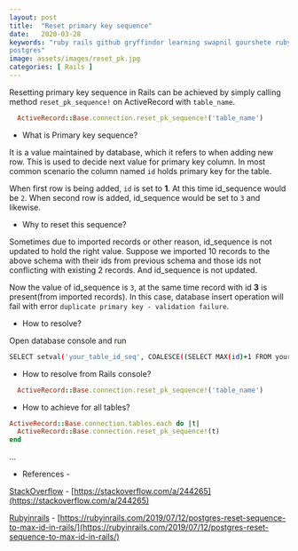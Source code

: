 ```yaml
---
layout: post
title:  "Reset primary key sequence"
date:   2020-03-28
keywords: "ruby rails github gryffindor learning swapnil gourshete ruby on rails database primary_key reset sequence
postgres"
image: assets/images/reset_pk.jpg
categories: [ Rails ]
---
```


Resetting primary key sequence in Rails can be achieved by simply calling method `reset_pk_sequence!` on ActiveRecord with 
`table_name`.

```ruby
  ActiveRecord::Base.connection.reset_pk_sequence!('table_name')
```


- What is Primary key sequence?

It is a value maintained by database, which it refers to when adding new row. This is used to decide next value for primary key column. In 
most common scenario the column named `id` holds primary key for the table. 

When first row is being added, `id` is set to **1**. At this time id_sequence would be `2`. When second row is added, id_sequence would be
set to `3` and likewise.

- Why to reset this sequence?

Sometimes due to imported records or other reason, id_sequence is not updated to hold the right value. Suppose we imported 10 records 
to the above schema with their ids from previous schema and those ids not conflicting with existing 2 records. And id_sequence is not
updated.

Now the value of id_sequence is `3`, at the same time record with id **3** is present(from imported records). In this case, 
database insert operation will fail with error `duplicate primary key - validation failure`.

- How to resolve?

Open database console and run 

```bash
SELECT setval('your_table_id_seq', COALESCE((SELECT MAX(id)+1 FROM your_table), 1), false);
```

- How to resolve from Rails console?

```ruby
  ActiveRecord::Base.connection.reset_pk_sequence!('table_name')
```

- How to achieve for all tables?

```ruby
ActiveRecord::Base.connection.tables.each do |t|
  ActiveRecord::Base.connection.reset_pk_sequence!(t)
end
```

...

* References - 

[StackOverflow](https://stackoverflow.com/a/244265) - [https://stackoverflow.com/a/244265](https://stackoverflow.com/a/244265)

[Rubyinrails](https://rubyinrails.com/2019/07/12/postgres-reset-sequence-to-max-id-in-rails/) - [https://rubyinrails.com/2019/07/12/postgres-reset-sequence-to-max-id-in-rails/](https://rubyinrails.com/2019/07/12/postgres-reset-sequence-to-max-id-in-rails/)
